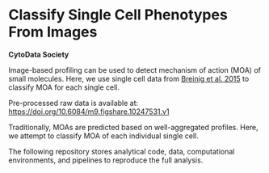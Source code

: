 # Classify Single Cell Phenotypes From Images

**CytoData Society**

Image-based profiling can be used to detect mechanism of action (MOA) of small molecules.
Here, we use single cell data from [Breinig et al. 2015](https://doi.org/10.15252/msb.20156400) to classify MOA for each single cell.

Pre-processed raw data is available at: https://doi.org/10.6084/m9.figshare.10247531.v1

Traditionally, MOAs are predicted based on well-aggregated profiles.
Here, we attempt to classify MOA of each individual single cell.

The following repository stores analytical code, data, computational environments, and pipelines to reproduce the full analysis.
